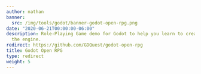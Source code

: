 ```yaml
---
author: nathan
banner:
  src: /img/tools/godot/banner-godot-open-rpg.png
date: "2020-06-21T00:00:00-06:00"
description: Role-Playing Game demo for Godot to help you learn to create an RPG with
  the engine.
redirect: https://github.com/GDQuest/godot-open-rpg
title: Godot Open RPG
type: redirect
weight: 5
---
```



